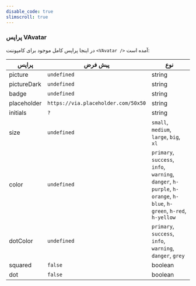 ```yaml
---
disable_code: true
slimscroll: true
---
```


### پراپس VAvatar

در اینجا پراپس کامل موجود برای کامپوننت `<VAvatar />` آمده است:

| پراپس       | پیش فرض                                                            | نوع                                                                                                                 |
| ----------- | ------------------------------------------------------------------ | ------------------------------------------------------------------------------------------------------------------- |
| picture     | <span class="is-undefined">`undefined`</span>                      | string                                                                                                              |
| pictureDark | <span class="is-undefined">`undefined`</span>                      | string                                                                                                              |
| badge       | <span class="is-undefined">`undefined`</span>                      | string                                                                                                              |
| placeholder | <span class="is-string">`https://via.placeholder.com/50x50`</span> | string                                                                                                              |
| initials    | <span class="is-string">`?`</span>                                 | string                                                                                                              |
| size        | <span class="is-undefined">`undefined`</span>                      | `small`, `medium`, `large`, `big`, `xl`                                                                             |
| color       | <span class="is-undefined">`undefined`</span>                      | `primary`, `success`, `info`, `warning`, `danger`, `h-purple`, `h-orange`, `h-blue`, `h-green`, `h-red`, `h-yellow` |
| dotColor    | <span class="is-undefined">`undefined`</span>                      | `primary`, `success`, `info`, `warning`, `danger`, `grey`                                                           |
| squared     | <span class="is-boolean">`false`</span>                            | boolean                                                                                                             |
| dot         | <span class="is-boolean">`false`</span>                            | boolean                                                                                                             |
